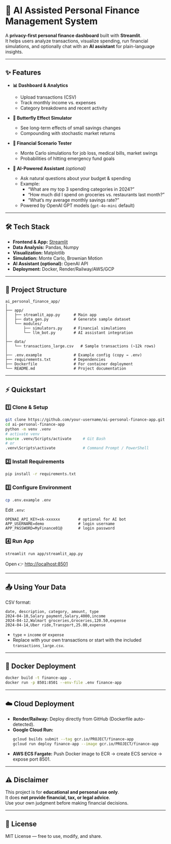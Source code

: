 # 🧾 AI Assisted Personal Finance Management System  

A **privacy-first personal finance dashboard** built with **Streamlit**.  
It helps users analyze transactions, visualize spending, run financial simulations, and optionally chat with an **AI assistant** for plain-language insights.  

---

## ✨ Features  

- **📊 Dashboard & Analytics**  
  - Upload transactions (CSV)  
  - Track monthly income vs. expenses  
  - Category breakdowns and recent activity  

- **🦋 Butterfly Effect Simulator**  
  - See long-term effects of small savings changes  
  - Compounding with stochastic market returns  

- **🔮 Financial Scenario Tester**  
  - Monte Carlo simulations for job loss, medical bills, market swings  
  - Probabilities of hitting emergency fund goals  

- **🤖 AI-Powered Assistant** *(optional)*  
  - Ask natural questions about your budget & spending  
  - Example:  
    - “What are my top 3 spending categories in 2024?”  
    - “How much did I spend on groceries vs. restaurants last month?”  
    - “What’s my average monthly savings rate?”  
  - Powered by OpenAI GPT models (`gpt-4o-mini` default)  

---

## 🛠️ Tech Stack  

- **Frontend & App:** [Streamlit](https://streamlit.io/)  
- **Data Analysis:** Pandas, Numpy  
- **Visualization:** Matplotlib  
- **Simulation:** Monte Carlo, Brownian Motion  
- **AI Assistant (optional):** OpenAI API  
- **Deployment:** Docker, Render/Railway/AWS/GCP  

---

## 📂 Project Structure  

```
ai_personal_finance_app/
│
├── app/
│   ├── streamlit_app.py      # Main app
│   ├── data_gen.py           # Generate sample dataset
│   └── modules/
│       ├── simulators.py     # Financial simulations
│       └── llm_bot.py        # AI assistant integration
│
├── data/
│   └── transactions_large.csv   # Sample transactions (~12k rows)
│
├── .env.example              # Example config (copy → .env)
├── requirements.txt          # Dependencies
├── Dockerfile                # For container deployment
└── README.md                 # Project documentation
```

---

## ⚡ Quickstart  

### 1️⃣ Clone & Setup  
```bash
git clone https://github.com/your-username/ai-personal-finance-app.git
cd ai-personal-finance-app
python -m venv .venv
# activate venv
source .venv/Scripts/activate     # Git Bash
# or
.venv\Scripts\activate            # Command Prompt / PowerShell
```

### 2️⃣ Install Requirements  
```bash
pip install -r requirements.txt
```

### 3️⃣ Configure Environment  
```bash
cp .env.example .env
```

Edit `.env`:
```env
OPENAI_API_KEY=sk-xxxxxx        # optional for AI bot
APP_USERNAME=demo               # login username
APP_PASSWORD=MyFinance01@       # login password
```

### 4️⃣ Run App  
```bash
streamlit run app/streamlit_app.py
```
Open 👉 [http://localhost:8501](http://localhost:8501)  

---

## 📤 Using Your Data  

CSV format:
```
date, description, category, amount, type
2024-04-10,Salary payment,Salary,4000,income
2024-04-12,Walmart groceries,Groceries,120.50,expense
2024-04-14,Uber ride,Transport,25.00,expense
```

- `type` = `income` or `expense`  
- Replace with your own transactions or start with the included `transactions_large.csv`.  

---

## 🐳 Docker Deployment  

```bash
docker build -t finance-app .
docker run -p 8501:8501 --env-file .env finance-app
```

---

## ☁️ Cloud Deployment  

- **Render/Railway:** Deploy directly from GitHub (Dockerfile auto-detected).  
- **Google Cloud Run:**  
  ```bash
  gcloud builds submit --tag gcr.io/PROJECT/finance-app
  gcloud run deploy finance-app --image gcr.io/PROJECT/finance-app     --platform managed --allow-unauthenticated     --set-env-vars OPENAI_API_KEY=sk-xxxx,APP_USERNAME=demo,APP_PASSWORD=MyFinance01@
  ```
- **AWS ECS Fargate:** Push Docker image to ECR → create ECS service → expose port 8501.  

---

## ⚠️ Disclaimer  

This project is for **educational and personal use only**.  
It does **not provide financial, tax, or legal advice**.  
Use your own judgment before making financial decisions.  

---

## 📜 License  

MIT License — free to use, modify, and share.  
